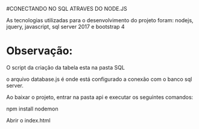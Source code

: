 #CONECTANDO NO SQL ATRAVES DO NODE.JS

As tecnologias utilizadas para o desenvolvimento do projeto foram: nodejs, jquery, javascript, sql server 2017 e bootstrap 4

# Observação:

O script da criação da tabela esta na pasta SQL

o arquivo database.js é onde está configurado a conexão com o banco sql server.

Ao baixar o projeto, entrar na pasta api e executar os seguintes comandos:

npm install
nodemon

Abrir o index.html

